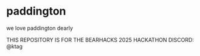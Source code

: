 # paddington
we love paddington dearly

THIS REPOSITORY IS FOR THE BEARHACKS 2025 HACKATHON
DISCORD: @ktag
